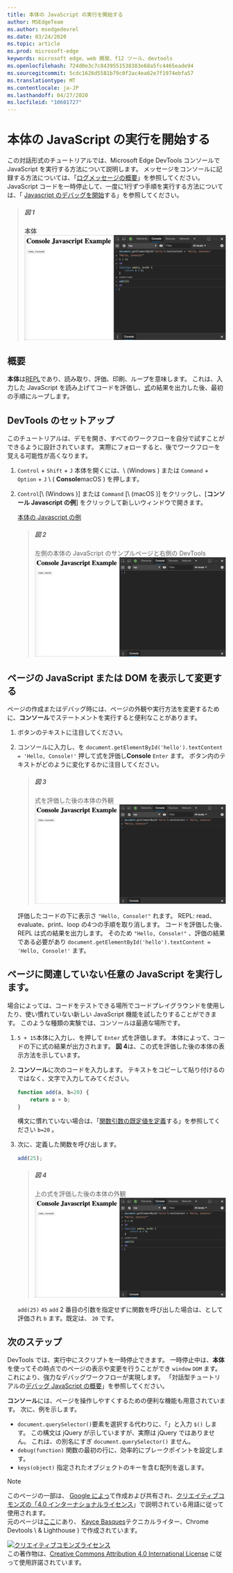 ```yaml
---
title: 本体の JavaScript の実行を開始する
author: MSEdgeTeam
ms.author: msedgedevrel
ms.date: 03/24/2020
ms.topic: article
ms.prod: microsoft-edge
keywords: microsoft edge、web 開発、f12 ツール、devtools
ms.openlocfilehash: 724d0e3c7c8439551538383e68a5fc4465eade94
ms.sourcegitcommit: 5cdc1626d5581b79c0f2ac4ea62e7f1974ebfa57
ms.translationtype: MT
ms.contentlocale: ja-JP
ms.lasthandoff: 04/27/2020
ms.locfileid: "10601727"
---
```

<!-- Copyright Kayce Basques 

   Licensed under the Apache License, Version 2.0 (the "License");
   you may not use this file except in compliance with the License.
   You may obtain a copy of the License at

       https://www.apache.org/licenses/LICENSE-2.0

   Unless required by applicable law or agreed to in writing, software
   distributed under the License is distributed on an "AS IS" BASIS,
   WITHOUT WARRANTIES OR CONDITIONS OF ANY KIND, either express or implied.
   See the License for the specific language governing permissions and
   limitations under the License.  -->







# 本体の JavaScript の実行を開始する   



この対話形式のチュートリアルでは、Microsoft Edge DevTools コンソールで JavaScript を実行する方法について説明します。  メッセージをコンソールに記録する方法については、「[ログメッセージの概要][DevToolsConsoleLoggingMessages]」を参照してください。  JavaScript コードを一時停止して、一度に1行ずつ手順を実行する方法については、「 [Javascript のデバッグを開始][DevToolsJavascriptIndex]する」を参照してください。  

> ##### 図 1  
> **本体**  
> ![本体][ImageConsole]  

## 概要   

**本体**は[REPL][WikiReadEvalPrintLoop]であり、読み取り、評価、印刷、ループを意味します。  これは、入力した JavaScript を読み上げてコードを評価し、[式][2alityExpressionsVersusStatements]の結果を出力した後、最初の手順にループします。  

## DevTools のセットアップ   

このチュートリアルは、デモを開き、すべてのワークフローを自分で試すことができるように設計されています。  実際にフォローすると、後でワークフローを覚える可能性が高くなります。

1.  `Control` + `Shift` + `J` 本体を開くには、\ (Windows \) または `Command` + `Option` + `J` \ ( **Console**macOS \) を押します。  
1.  `Control`[\ (Windows \)] または `Command` [\ (macOS \)] をクリックし、[**コンソール Javascript の例**] をクリックして新しいウィンドウで開きます。  
    
    [本体の Javascript の例][GlitchConsoleJavascriptExample]  
    
    > ##### 図 2  
    > 左側の本体の JavaScript のサンプルページと右側の DevTools  
    > ![左側の本体の JavaScript のサンプルページと右側の DevTools][ImageTutorialDevToolsJs]  

## ページの JavaScript または DOM を表示して変更する   

ページの作成またはデバッグ時には、ページの外観や実行方法を変更するために、**コンソール**でステートメントを実行すると便利なことがあります。  
    
1.  ボタンのテキストに注目してください。  
1.  コンソールに入力し、を `document.getElementById('hello').textContent = 'Hello, Console!'` 押して式を評価し**Console** `Enter` ます。  ボタン内のテキストがどのように変化するかに注目してください。  
    
    > ##### 図 3  
    > 式を評価した後の本体の外観  
    > ![式を評価した後の本体の外観][ImageConsoleAfterEvaluating]  
    
    評価したコードの下に表示さ `"Hello, Console!"` れます。  REPL: read、evaluate、print、loop の4つの手順を取り消します。  コードを評価した後、REPL は式の結果を出力します。  そのため `"Hello, Console!"` 、評価の結果である必要があり `document.getElementById('hello').textContent = 'Hello, Console!'` ます。  
    
## ページに関連していない任意の JavaScript を実行します。   

場合によっては、コードをテストできる場所でコードプレイグラウンドを使用したり、使い慣れていない新しい JavaScript 機能を試したりすることができます。  このような種類の実験では、コンソールは最適な場所です。  

1.  `5 + 15`本体に入力し、を押して `Enter` 式を評価します。 本体によって、コードの下に式の結果が出力されます。  **図 4**は、この式を評価した後の本体の表示方法を示しています。  

1.  **コンソール**に次のコードを入力します。  テキストをコピーして貼り付けるのではなく、文字で入力してみてください。  
    
    ```javascript
    function add(a, b=20) {
        return a + b;
    }
    ```  
    
    構文に慣れていない場合は、「[関数引数の既定値を定義][Esma6DefaultParameterValues]する」を参照してください `b=20` 。  
    
1.  次に、定義した関数を呼び出します。  
    
    ```javascript
    add(25);
    ```  
    
    > ##### 図 4  
    > 上の式を評価した後の本体の外観  
    > ![上の式を評価した後の本体の外観][ImagePlayground]  
    
    `add(25)` `45` `add` 2 番目の引数を指定せずに関数を呼び出した場合は、として評価され `b` ます。既定は、 `20` です。  

## 次のステップ   

<!--See [Run JavaScript][DevToolsConsoleReference] to explore more features related to running JavaScript in the Console.  -->  

<!--todo: add console reference (run javascript) section when available  -->  

DevTools では、実行中にスクリプトを一時停止できます。  一時停止中は、**本体**を使ってその時点でのページの表示や変更を行うことができ `window` `DOM` ます。  これにより、強力なデバッグワークフローが実現します。  「対話型チュートリアルの[デバッグ JavaScript の概要][DevToolsJavascriptIndex]」を参照してください。  

**コンソール**には、ページを操作しやすくするための便利な機能も用意されています。  次に、例を示します。  

*   `document.querySelector()`要素を選択する代わりに、「」と入力 `$()` します。  この構文は jQuery が示していますが、実際は jQuery ではありません。  これは、の別名にすぎ `document.querySelector()` ません。  
*   `debug(function)` 関数の最初の行に、効率的にブレークポイントを設定します。  
*   `keys(object)` 指定されたオブジェクトのキーを含む配列を返します。  

<!--See [Console Utilities API Reference][DevToolsConsoleUtilities] to explore all the convenience functions.  -->  

<!--todo: add console utilities api reference section when available  -->  

 



<!-- image links -->  

[ImageConsole]: /microsoft-edge/devtools-guide-chromium/media/console-javascript-example-console-playground.msft.png "図 1: 本体"  
[ImageTutorialDevToolsJs]: /microsoft-edge/devtools-guide-chromium/media/console-javascript-example-console-empty.msft.png "図 2: 左側の本体の JavaScript のサンプルページと右側の DevTools"  
[ImageConsoleAfterEvaluating]: /microsoft-edge/devtools-guide-chromium/media/console-javascript-example-console-change-button-text.msft.png "図 3: 式を評価した後の本体の外観"  
[ImagePlayground]: /microsoft-edge/devtools-guide-chromium/media/console-javascript-example-console-playground.msft.png "図 4: 上の式を評価した後の本体の外観"  

<!-- links -->  

[DevToolsConsoleLoggingMessages]: /microsoft-edge/devtools-guide-chromium/console/log "コンソールでのメッセージの記録を開始する"  
[DevToolsConsoleReference]: /microsoft-edge/devtools-guide-chromium/console/reference#run-javascript "本体のリファレンス"  
[DevToolsConsoleUtilities]: /microsoft-edge/devtools-guide-chromium//console/utilities "コンソールユーティリティ API リファレンス"  

[DevToolsJavascriptIndex]: /microsoft-edge/devtools-guide-chromium/javascript/index "Microsoft Edge DevTools のデバッグ JavaScript の概要"  

[2alityExpressionsVersusStatements]: https://2ality.com/2012/09/expressions-vs-statements.html "JavaScript の式とステートメント"  

[Esma6DefaultParameterValues]: https://es6-features.org/index#DefaultParameterValues "既定のパラメーター値-拡張パラメーター処理-ECMAScript 6-新機能: 概要 & 比較"  

[GlitchConsoleJavascriptExample]: https://microsoft-edge-chromium-devtools.glitch.me/static/console/javascript/index.html "本体 Javascript の例 |故障"  

[WikiReadEvalPrintLoop]: https://en.wikipedia.org/wiki/Read–eval–print_loop "読み取り– eval – print loop-Wikipedia"  

> [!NOTE]
> このページの一部は、 [Google によっ][GoogleSitePolicies]て作成および共有され、[クリエイティブコモンズの「4.0 インターナショナルライセンス][CCA4IL]」で説明されている用語に従って使用されます。  
> 元のページは[ここ](https://developers.google.com/web/tools/chrome-devtools/console/javascript)にあり、 [Kayce Basques][KayceBasques]テクニカルライター、Chrome Devtools \ & Lighthouse \) で作成されています。  

[![クリエイティブコモンズライセンス][CCby4Image]][CCA4IL]  
この著作物は、[Creative Commons Attribution 4.0 International License][CCA4IL] に従って使用許諾されています。  

[CCA4IL]: https://creativecommons.org/licenses/by/4.0  
[CCby4Image]: https://i.creativecommons.org/l/by/4.0/88x31.png  
[GoogleSitePolicies]: https://developers.google.com/terms/site-policies  
[KayceBasques]: https://developers.google.com/web/resources/contributors/kaycebasques  
